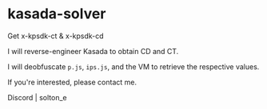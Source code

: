 # kasada-solver
Get x-kpsdk-ct &amp; x-kpsdk-cd

I will reverse-engineer Kasada to obtain CD and CT.

I will deobfuscate `p.js`, `ips.js`, and the VM to retrieve the respective values.

If you're interested, please contact me.

Discord | solton_e
